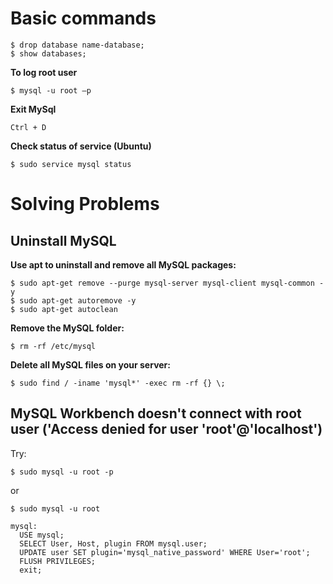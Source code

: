 
# Basic commands
```
$ drop database name-database;
$ show databases;
```

**To log root user**
```
$ mysql -u root –p
```

**Exit MySql**
```
Ctrl + D
```

**Check status of service (Ubuntu)**
```
$ sudo service mysql status
```

# Solving Problems

## Uninstall MySQL

**Use apt to uninstall and remove all MySQL packages:**

    $ sudo apt-get remove --purge mysql-server mysql-client mysql-common -y
    $ sudo apt-get autoremove -y
    $ sudo apt-get autoclean

**Remove the MySQL folder:**

    $ rm -rf /etc/mysql

**Delete all MySQL files on your server:**

    $ sudo find / -iname 'mysql*' -exec rm -rf {} \;

## MySQL Workbench doesn't connect with root user ('Access denied for user 'root'@'localhost')

Try:

    $ sudo mysql -u root -p   
or

    $ sudo mysql -u root

    mysql: 
      USE mysql;
      SELECT User, Host, plugin FROM mysql.user;
      UPDATE user SET plugin='mysql_native_password' WHERE User='root';
      FLUSH PRIVILEGES;
      exit;
